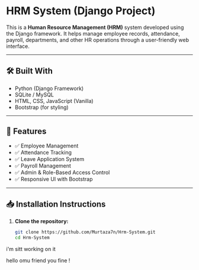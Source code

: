 # HRM System (Django Project)

This is a **Human Resource Management (HRM)** system developed using the Django framework. It helps manage employee records, attendance, payroll, departments, and other HR operations through a user-friendly web interface.

---

## 🛠️ Built With

- Python (Django Framework)
- SQLite / MySQL
- HTML, CSS, JavaScript (Vanilla)
- Bootstrap (for styling)

---

## 🚀 Features

- ✅ Employee Management
- ✅ Attendance Tracking
- ✅ Leave Application System
- ✅ Payroll Management
- ✅ Admin & Role-Based Access Control
- ✅ Responsive UI with Bootstrap

---

## 📥 Installation Instructions

1. **Clone the repository:**
   ```bash
   git clone https://github.com/Murtaza7n/Hrm-System.git
   cd Hrm-System
i'm sitt working on it 




hello omu friend you fine !  
